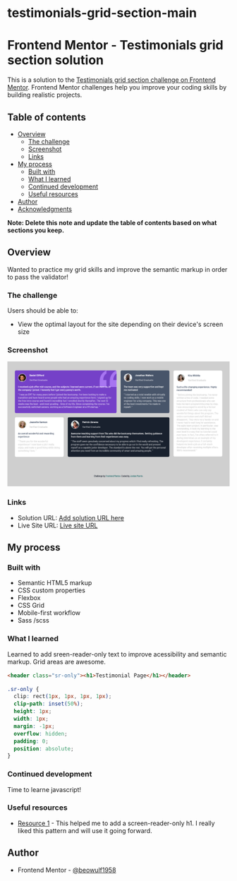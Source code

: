 # testimonials-grid-section-main

# Frontend Mentor - Testimonials grid section solution

This is a solution to the [Testimonials grid section challenge on Frontend Mentor](https://www.frontendmentor.io/challenges/testimonials-grid-section-Nnw6J7Un7). Frontend Mentor challenges help you improve your coding skills by building realistic projects.

## Table of contents

- [Overview](#overview)
  - [The challenge](#the-challenge)
  - [Screenshot](#screenshot)
  - [Links](#links)
- [My process](#my-process)
  - [Built with](#built-with)
  - [What I learned](#what-i-learned)
  - [Continued development](#continued-development)
  - [Useful resources](#useful-resources)
- [Author](#author)
- [Acknowledgments](#acknowledgments)

**Note: Delete this note and update the table of contents based on what sections you keep.**

## Overview

Wanted to practice my grid skills and improve the semantic markup in order to pass the validator!

### The challenge

Users should be able to:

- View the optimal layout for the site depending on their device's screen size

### Screenshot

![Screenshot](app/images/Screenshot%202023-11-06%20Testimonial%20grid.png)

### Links

- Solution URL: [Add solution URL here](https://your-solution-url.com)
- Live Site URL: [Live site URL](https://willowy-fairy-35d18e.netlify.app/)

## My process

### Built with

- Semantic HTML5 markup
- CSS custom properties
- Flexbox
- CSS Grid
- Mobile-first workflow
- Sass /scss

### What I learned

Learned to add sreen-reader-only text to improve acessibility and semantic markup.
Grid areas are awesome.

```html
<header class="sr-only"><h1>Testimonial Page</h1></header>
```

```css
.sr-only {
  clip: rect(1px, 1px, 1px, 1px);
  clip-path: inset(50%);
  height: 1px;
  width: 1px;
  margin: -1px;
  overflow: hidden;
  padding: 0;
  position: absolute;
}
```

### Continued development

Time to learne javascript!

### Useful resources

- [Resource 1](https://uit.stanford.edu/accessibility/concepts/screen-reader-only-content) - This helped me to add a screen-reader-only h1. I really liked this pattern and will use it going forward.

## Author

- Frontend Mentor - [@beowulf1958](https://www.frontendmentor.io/profile/beowulf1958)
